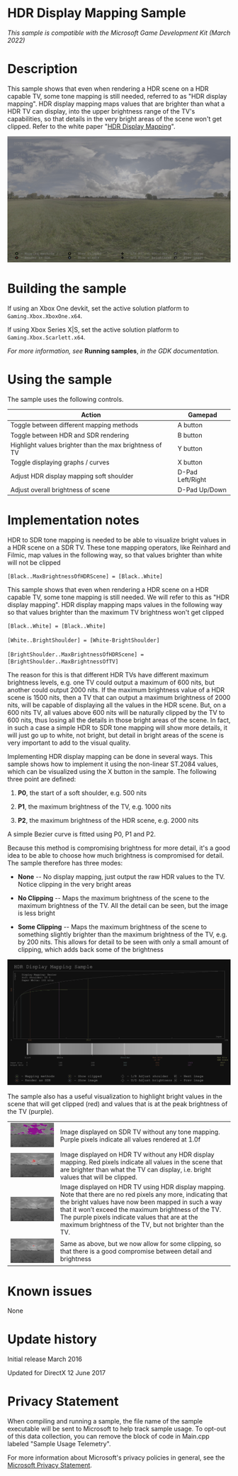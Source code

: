 # HDR Display Mapping Sample

*This sample is compatible with the Microsoft Game Development Kit (March 2022)*

# Description

This sample shows that even when rendering a HDR scene on a HDR capable
TV, some tone mapping is still needed, referred to as "HDR display
mapping". HDR display mapping maps values that are brighter than what a
HDR TV can display, into the upper brightness range of the TV's
capabilities, so that details in the very bright areas of the scene
won't get clipped. Refer to the white paper "[HDR Display
Mapping](http://aka.ms/hdr-display-mapping)".

![Sample Screenshot](./media/image1.png)

# Building the sample

If using an Xbox One devkit, set the active solution platform to `Gaming.Xbox.XboxOne.x64`.

If using Xbox Series X|S, set the active solution platform to `Gaming.Xbox.Scarlett.x64`.

*For more information, see* __Running samples__, *in the GDK documentation.*

# Using the sample

The sample uses the following controls.

| Action                                    |  Gamepad                  |
|-------------------------------------------|--------------------------|
| Toggle between different mapping methods  |  A button                 |
| Toggle between HDR and SDR rendering      |  B button                 |
| Highlight values brighter than the max brightness of TV |  Y button |
| Toggle displaying graphs / curves         |  X button                 |
| Adjust HDR display mapping soft shoulder  |  D-Pad Left/Right         |
| Adjust overall brightness of scene        |  D-Pad Up/Down            |

# Implementation notes

HDR to SDR tone mapping is needed to be able to visualize bright values
in a HDR scene on a SDR TV. These tone mapping operators, like Reinhard
and Filmic, map values in the following way, so that values brighter
than white will not be clipped

```
[Black..MaxBrightnessOfHDRScene] = [Black..White]
```

This sample shows that even when rendering a HDR scene on a HDR capable
TV, some tone mapping is still needed. We will refer to this as "HDR
display mapping". HDR display mapping maps values in the following way
so that values brighter than the maximum TV brightness won\'t get
clipped

```
[Black..White] = [Black..White]

[White..BrightShoulder] = [White-BrightShoulder]

[BrightShoulder..MaxBrightnessOfHDRScene] = [BrightShoulder..MaxBrightnessOfTV]
```

The reason for this is that different HDR TVs have different maximum
brightness levels, e.g. one TV could output a maximum of 600 nits, but
another could output 2000 nits. If the maximum brightness value of a HDR
scene is 1500 nits, then a TV that can output a maximum brightness of
2000 nits, will be capable of displaying all the values in the HDR
scene. But, on a 600 nits TV, all values above 600 nits will be
naturally clipped by the TV to 600 nits, thus losing all the details in
those bright areas of the scene. In fact, in such a case a simple HDR to
SDR tone mapping will show more details, it will just go up to white,
not bright, but detail in bright areas of the scene is very important to
add to the visual quality.

Implementing HDR display mapping can be done in several ways. This
sample shows how to implement it using the non-linear ST.2084 values,
which can be visualized using the X button in the sample. The following
three point are defined:

1.  **P0**, the start of a soft shoulder, e.g. 500 nits

2.  **P1**, the maximum brightness of the TV, e.g. 1000 nits

3.  **P2**, the maximum brightness of the HDR scene, e.g. 2000 nits

A simple Bezier curve is fitted using P0, P1 and P2.

Because this method is compromising brightness for more detail, it's a
good idea to be able to choose how much brightness is compromised for
detail. The sample therefore has three modes:

-   **None** -- No display mapping, just output the raw HDR values to
    the TV. Notice clipping in the very bright areas

-   **No Clipping** -- Maps the maximum brightness of the scene to the
    maximum brightness of the TV. All the detail can be seen, but the
    image is less bright

-   **Some Clipping** -- Maps the maximum brightness of the scene to
    something slightly brighter than the maximum brightness of the TV,
    e.g. by 200 nits. This allows for detail to be seen with only a
    small amount of clipping, which adds back some of the brightness

![Sample Screenshot](./media/image2.png)

The sample also has a useful visualization to highlight bright values in
the scene that will get clipped (red) and values that is at the peak
brightness of the TV (purple).

|                                           |                                                                                                           |
|-------------------------------------------|-----------------------------------------------------------------------------------------------------------|
| ![Sample Screenshot](./media/image3.jpeg) | Image displayed on SDR TV without any tone mapping. Purple pixels indicate all values rendered at 1.0f    |
| ![Sample Screenshot](./media/image4.jpeg) | Image displayed on HDR TV without any HDR display mapping. Red pixels indicate all values in the scene that are brighter than what the TV can display, i.e. bright values that will be clipped.    | 
| ![Sample Screenshot](./media/image5.jpeg) | Image displayed on HDR TV using HDR display mapping. Note that there are no red pixels any more, indicating that the bright values have now been mapped in such a way that it won’t exceed the maximum brightness of the TV. The purple pixels indicate values that are at the maximum brightness of the TV, but not brighter than the TV.    | 
| ![Sample Screenshot](./media/image6.jpeg) | Same as above, but we now allow for some clipping, so that there is a good compromise between detail and brightness    | 

# Known issues

None

# Update history

Initial release March 2016

Updated for DirectX 12 June 2017

# Privacy Statement

When compiling and running a sample, the file name of the sample
executable will be sent to Microsoft to help track sample usage. To
opt-out of this data collection, you can remove the block of code in
Main.cpp labeled "Sample Usage Telemetry".

For more information about Microsoft's privacy policies in general, see
the [Microsoft Privacy
Statement](https://privacy.microsoft.com/en-us/privacystatement/).
